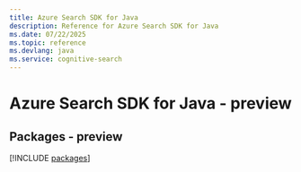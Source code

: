 ```yaml
---
title: Azure Search SDK for Java
description: Reference for Azure Search SDK for Java
ms.date: 07/22/2025
ms.topic: reference
ms.devlang: java
ms.service: cognitive-search
---
```

# Azure Search SDK for Java - preview
## Packages - preview
[!INCLUDE [packages](search-index.md)]